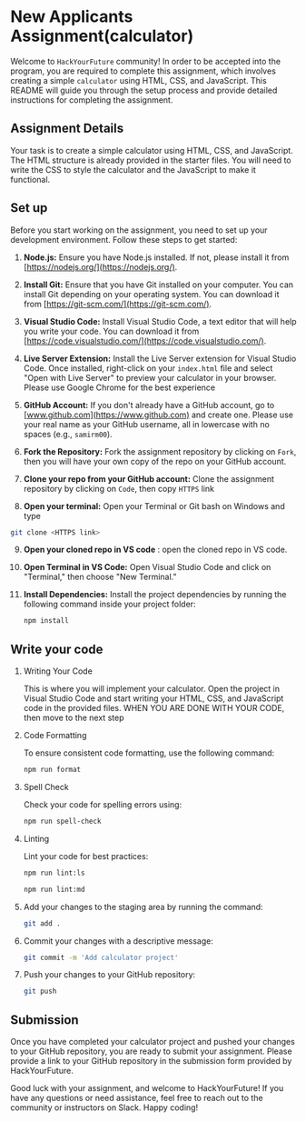 # New Applicants Assignment(calculator)

Welcome to `HackYourFuture` community! In order to be accepted into the program, you are required
to complete this assignment, which involves creating a simple `calculator` using HTML, CSS, and JavaScript.
This README will guide you through the setup process and provide detailed instructions for completing
the assignment.

## Assignment Details

Your task is to create a simple calculator using HTML, CSS, and JavaScript. The HTML structure is already
provided in the starter files. You will need to write the CSS to style the calculator and the JavaScript
to make it functional.

## Set up

Before you start working on the assignment, you need to set up your development environment. Follow these steps
to get started:

1. **Node.js:** Ensure you have Node.js installed. If not, please install it from [https://nodejs.org/](https://nodejs.org/).

2. **Install Git:** Ensure that you have Git installed on your computer. You can install Git depending on your
   operating system. You can download it from [https://git-scm.com/](https://git-scm.com/).

3. **Visual Studio Code:** Install Visual Studio Code, a text editor that will help you write your code.
   You can download it from [https://code.visualstudio.com/](https://code.visualstudio.com/).

4. **Live Server Extension:** Install the Live Server extension for Visual Studio Code. Once installed,
   right-click on your `index.html` file and select "Open with Live Server" to preview your calculator in
   your browser. Please use Google Chrome for the best experience

5. **GitHub Account:** If you don't already have a GitHub account, go to [www.github.com](https://www.github.com)
   and create one. Please use your real name as your GitHub username, all in lowercase with no spaces (e.g., `samirm00`).

6. **Fork the Repository:** Fork the assignment repository by clicking on `Fork`, then you will have your own copy of the repo on your GitHub account.
7. **Clone your repo from your GitHub account:** Clone the assignment repository by clicking on `Code`, then copy `HTTPS` link
8. **Open your terminal:** Open your Terminal or Git bash on Windows and type

```bash
git clone <HTTPS link>
```

9. **Open your cloned repo in VS code** : open the cloned repo in VS code.
10. **Open Terminal in VS Code:** Open Visual Studio Code and click on "Terminal," then choose "New Terminal."
11. **Install Dependencies:** Install the project dependencies by running the following command inside your project folder:

    ```bash
    npm install
    ```

## Write your code

1. Writing Your Code

   This is where you will implement your calculator. Open the project in Visual Studio Code and start
   writing your HTML, CSS, and JavaScript code in the provided files. WHEN YOU ARE DONE WITH YOUR CODE, then move to the next step

2. Code Formatting

   To ensure consistent code formatting, use the following command:

   ```bash
   npm run format
   ```

3. Spell Check

   Check your code for spelling errors using:

   ```bash
   npm run spell-check
   ```

4. Linting

   Lint your code for best practices:

   ```bash
   npm run lint:ls
   ```

   ```bash
   npm run lint:md
   ```

5. Add your changes to the staging area by running the command:

   ```bash
   git add .
   ```

6. Commit your changes with a descriptive message:

   ```bash
   git commit -m 'Add calculator project'
   ```

7. Push your changes to your GitHub repository:

   ```bash
   git push
   ```

## Submission

Once you have completed your calculator project and pushed your changes to your GitHub repository,
you are ready to submit your assignment. Please provide a link to your GitHub repository in the
submission form provided by HackYourFuture.

Good luck with your assignment, and welcome to HackYourFuture! If you have any questions or need
assistance, feel free to reach out to the community or instructors on Slack. Happy coding!

